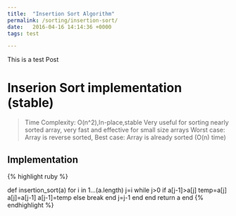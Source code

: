 ```yaml
---
title:  "Insertion Sort Algorithm"
permalink: /sorting/insertion-sort/
date:   2016-04-16 14:14:36 +0000
tags: test

---
```

 

This is a test Post

# Inserion Sort implementation (stable)
> Time Complexity: O(n^2),In-place,stable
Very useful for sorting nearly sorted array, very fast and effective for small size arrays
 Worst case: Array is reverse sorted, Best case: Array is already sorted (O(n) time)

## Implementation
{% highlight ruby %}

def insertion_sort(a)
    for i in 1...(a.length)
        j=i
        while j>0
            if a[j-1]>a[j]
                temp=a[j]
                a[j]=a[j-1]
                a[j-1]=temp
            else
              break
            end
            j=j-1
        end
    end
    return a
end
{% endhighlight %}

